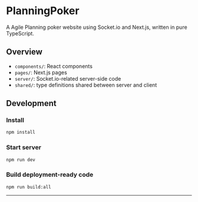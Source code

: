 # PlanningPoker

A Agile Planning poker website using Socket.io and Next.js, written in pure TypeScript.

## Overview

- `components/`: React components
- `pages/`: Next.js pages
- `server/`: Socket.io-related server-side code
- `shared/`: type definitions shared between server and client

## Development

### Install

```sh
npm install
```

### Start server

```sh
npm run dev
```

### Build deployment-ready code

```sh
npm run build:all
```

---
